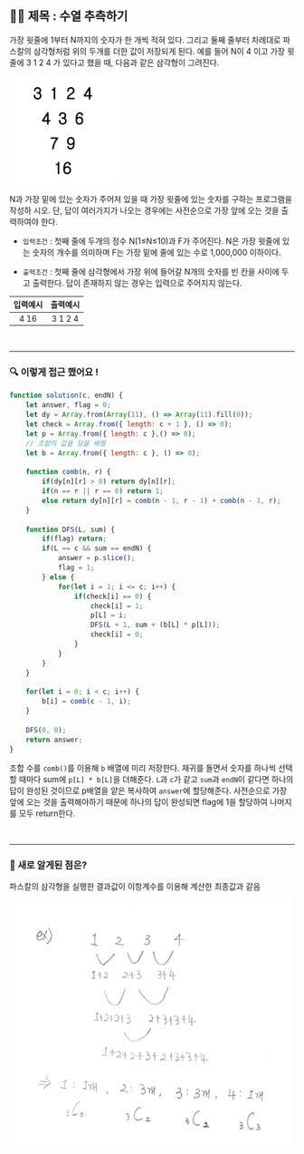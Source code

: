 ## ✍🏻 제목 : 수열 추측하기
가장 윗줄에 1부터 N까지의 숫자가 한 개씩 적혀 있다. 그리고 둘째 줄부터 차례대로 파스칼의 삼각형처럼 위의 두개를 더한 값이 저장되게 된다. 예를 들어 N이 4 이고 가장 윗 줄에 3 1 2 4 가 있다고 했을 때, 다음과 같은 삼각형이 그려진다.

![Alt text](image-1.png)

N과 가장 밑에 있는 숫자가 주어져 있을 때 가장 윗줄에 있는 숫자를 구하는 프로그램을 작성하
시오. 단, 답이 여러가지가 나오는 경우에는 사전순으로 가장 앞에 오는 것을 출력하여야 한다.


- `입력조건` : 첫째 줄에 두개의 정수 N(1≤N≤10)과 F가 주어진다. N은 가장 윗줄에 있는 숫자의 개수를 의미하며 F는 가장 밑에 줄에 있는 수로 1,000,000 이하이다.

- `출력조건` : 첫째 줄에 삼각형에서 가장 위에 들어갈 N개의 숫자를 빈 칸을 사이에 두고 출력한다. 답이 존재하지 않는 경우는 입력으로 주어지지 않는다.

|입력예시|출력예시|
|:------:|:----:|
|4 16|3 1 2 4|


</br>

---

### 🔍 이렇게 접근 했어요 !

```javascript
function solution(c, endN) {
    let answer, flag = 0;
    let dy = Array.from(Array(11), () => Array(11).fill(0));
    let check = Array.from({ length: c + 1 }, () => 0);
    let p = Array.from({ length: c },() => 0);
    // 조합의 값을 담을 배열
    let b = Array.from({ length: c }, () => 0);

    function comb(n, r) {
        if(dy[n][r] > 0) return dy[n][r];
        if(n == r || r == 0) return 1;
        else return dy[n][r] = comb(n - 1, r - 1) + comb(n - 1, r);
    }

    function DFS(L, sum) {
        if(flag) return;
        if(L == c && sum == endN) {
            answer = p.slice();
            flag = 1;
        } else {
            for(let i = 1; i <= c; i++) {
                if(check[i] == 0) {
                    check[i] = 1;
                    p[L] = i;
                    DFS(L + 1, sum + (b[L] * p[L]));
                    check[i] = 0;
                }
            }
        }
    }

    for(let i = 0; i < c; i++) {
        b[i] = comb(c - 1, i);
    }

    DFS(0, 0);
    return answer;
}
```

조합 수를 `comb()`를 이용해 `b` 배열에 미리 저장한다.
재귀를 돌면서 숫자를 하나씩 선택할 때마다 sum에 `p[L] * b[L]`을 더해준다.
`L`과 `c`가 같고 `sum`과 `endN`이 같다면 하나의 답이 완성된 것이므로 p배열을 얕은 복사하여 `answer`에 할당해준다. 사전순으로 가장 앞에 오는 것을 출력해야하기 때문에 하나의 답이 완성되면 flag에 1을 할당하여 나머지를 모두 return한다.

</br>

---

### 🎉 새로 알게된 점은?
파스칼의 삼각형을 실행한 결과값이 이항계수를 이용해 계산한 최종값과 같음

![Alt text](image.png)